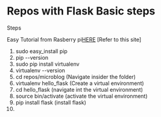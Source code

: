 # Repos with Flask Basic steps

Steps

Easy Tutorial from Rasberry pi[HERE](https://www.raspberrypi.org/learning/python-web-server-with-flask/worksheet/)
[Refer to this site]

1. sudo easy_install pip
2. pip --version 
3. sudo pip install virtualenv
4. virtualenv --version
5. cd repos/microblog  (Navigate insider the folder)
6. virtualenv hello_flask (Create a virtual environment)
7. cd hello_flask     (navigate int the virtual environment)
8. source bin/activate    (activate the virtual environment)
9. pip install flask   (install flask)
10. 